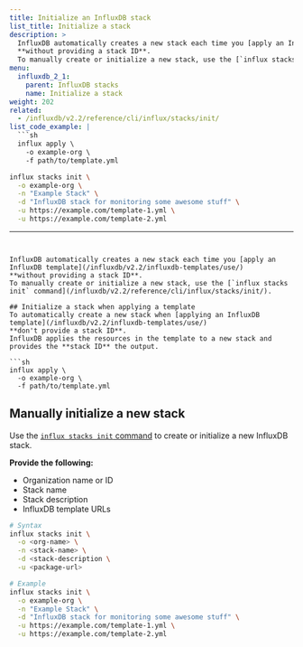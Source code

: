 ```yaml
---
title: Initialize an InfluxDB stack
list_title: Initialize a stack
description: >
  InfluxDB automatically creates a new stack each time you [apply an InfluxDB template](/influxdb/v2.2/influxdb-templates/use/)
  **without providing a stack ID**.
  To manually create or initialize a new stack, use the [`influx stacks init` command](/influxdb/v2.2/reference/cli/influx/stacks/init/).
menu:
  influxdb_2_1:
    parent: InfluxDB stacks
    name: Initialize a stack
weight: 202
related:
  - /influxdb/v2.2/reference/cli/influx/stacks/init/
list_code_example: |
  ```sh
  influx apply \
    -o example-org \
    -f path/to/template.yml
  ```
  ```sh
  influx stacks init \
    -o example-org \
    -n "Example Stack" \
    -d "InfluxDB stack for monitoring some awesome stuff" \
    -u https://example.com/template-1.yml \
    -u https://example.com/template-2.yml
  ```
---
```


InfluxDB automatically creates a new stack each time you [apply an InfluxDB template](/influxdb/v2.2/influxdb-templates/use/)
**without providing a stack ID**.
To manually create or initialize a new stack, use the [`influx stacks init` command](/influxdb/v2.2/reference/cli/influx/stacks/init/).

## Initialize a stack when applying a template
To automatically create a new stack when [applying an InfluxDB template](/influxdb/v2.2/influxdb-templates/use/)
**don't provide a stack ID**.
InfluxDB applies the resources in the template to a new stack and provides the **stack ID** the output.

```sh
influx apply \
  -o example-org \
  -f path/to/template.yml
```

## Manually initialize a new stack
Use the [`influx stacks init` command](/influxdb/v2.2/reference/cli/influx/stacks/init/)
to create or initialize a new InfluxDB stack.

**Provide the following:**

- Organization name or ID
- Stack name
- Stack description
- InfluxDB template URLs

<!-- -->
```sh
# Syntax
influx stacks init \
  -o <org-name> \
  -n <stack-name> \
  -d <stack-description \
  -u <package-url>

# Example
influx stacks init \
  -o example-org \
  -n "Example Stack" \
  -d "InfluxDB stack for monitoring some awesome stuff" \
  -u https://example.com/template-1.yml \
  -u https://example.com/template-2.yml
```
